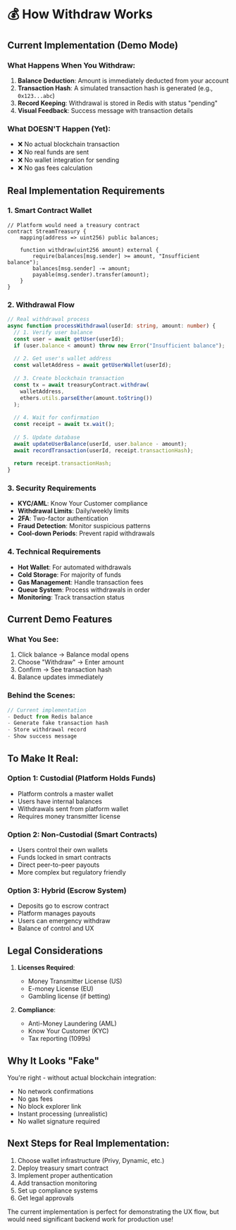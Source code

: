 # 💰 How Withdraw Works

## Current Implementation (Demo Mode)

### What Happens When You Withdraw:
1. **Balance Deduction**: Amount is immediately deducted from your account
2. **Transaction Hash**: A simulated transaction hash is generated (e.g., `0x123...abc`)
3. **Record Keeping**: Withdrawal is stored in Redis with status "pending"
4. **Visual Feedback**: Success message with transaction details

### What DOESN'T Happen (Yet):
- ❌ No actual blockchain transaction
- ❌ No real funds are sent
- ❌ No wallet integration for sending
- ❌ No gas fees calculation

## Real Implementation Requirements

### 1. Smart Contract Wallet
```solidity
// Platform would need a treasury contract
contract StreamTreasury {
    mapping(address => uint256) public balances;
    
    function withdraw(uint256 amount) external {
        require(balances[msg.sender] >= amount, "Insufficient balance");
        balances[msg.sender] -= amount;
        payable(msg.sender).transfer(amount);
    }
}
```

### 2. Withdrawal Flow
```typescript
// Real withdrawal process
async function processWithdrawal(userId: string, amount: number) {
  // 1. Verify user balance
  const user = await getUser(userId);
  if (user.balance < amount) throw new Error("Insufficient balance");
  
  // 2. Get user's wallet address
  const walletAddress = await getUserWallet(userId);
  
  // 3. Create blockchain transaction
  const tx = await treasuryContract.withdraw(
    walletAddress,
    ethers.utils.parseEther(amount.toString())
  );
  
  // 4. Wait for confirmation
  const receipt = await tx.wait();
  
  // 5. Update database
  await updateUserBalance(userId, user.balance - amount);
  await recordTransaction(userId, receipt.transactionHash);
  
  return receipt.transactionHash;
}
```

### 3. Security Requirements
- **KYC/AML**: Know Your Customer compliance
- **Withdrawal Limits**: Daily/weekly limits
- **2FA**: Two-factor authentication
- **Fraud Detection**: Monitor suspicious patterns
- **Cool-down Periods**: Prevent rapid withdrawals

### 4. Technical Requirements
- **Hot Wallet**: For automated withdrawals
- **Cold Storage**: For majority of funds
- **Gas Management**: Handle transaction fees
- **Queue System**: Process withdrawals in order
- **Monitoring**: Track transaction status

## Current Demo Features

### What You See:
1. Click balance → Balance modal opens
2. Choose "Withdraw" → Enter amount
3. Confirm → See transaction hash
4. Balance updates immediately

### Behind the Scenes:
```typescript
// Current implementation
- Deduct from Redis balance
- Generate fake transaction hash
- Store withdrawal record
- Show success message
```

## To Make It Real:

### Option 1: Custodial (Platform Holds Funds)
- Platform controls a master wallet
- Users have internal balances
- Withdrawals sent from platform wallet
- Requires money transmitter license

### Option 2: Non-Custodial (Smart Contracts)
- Users control their own wallets
- Funds locked in smart contracts
- Direct peer-to-peer payouts
- More complex but regulatory friendly

### Option 3: Hybrid (Escrow System)
- Deposits go to escrow contract
- Platform manages payouts
- Users can emergency withdraw
- Balance of control and UX

## Legal Considerations
1. **Licenses Required**:
   - Money Transmitter License (US)
   - E-money License (EU)
   - Gambling license (if betting)

2. **Compliance**:
   - Anti-Money Laundering (AML)
   - Know Your Customer (KYC)
   - Tax reporting (1099s)

## Why It Looks "Fake"
You're right - without actual blockchain integration:
- No network confirmations
- No gas fees
- No block explorer link
- Instant processing (unrealistic)
- No wallet signature required

## Next Steps for Real Implementation:
1. Choose wallet infrastructure (Privy, Dynamic, etc.)
2. Deploy treasury smart contract
3. Implement proper authentication
4. Add transaction monitoring
5. Set up compliance systems
6. Get legal approvals

The current implementation is perfect for demonstrating the UX flow, but would need significant backend work for production use!
